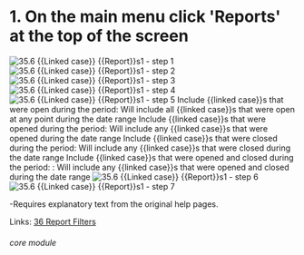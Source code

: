 # 1. On the main menu click &#039;Reports&#039; at the top of the screen

![35.6 {{Linked case}} {{Report}}s1 - step 1](35.6_Case_Reports1_im_1.png)
![35.6 {{Linked case}} {{Report}}s1 - step 2](35.6_Case_Reports1_im_2.png)
![35.6 {{Linked case}} {{Report}}s1 - step 3](35.6_Case_Reports1_im_3.png)
![35.6 {{Linked case}} {{Report}}s1 - step 4](35.6_Case_Reports1_im_4.png)
![35.6 {{Linked case}} {{Report}}s1 - step 5](35.6_Case_Reports1_im_5.png)
Include {{linked case}}s that were open during the period: Will include all {{linked case}}s that were open at any point during the date range
Include {{linked case}}s that were opened during the period: Will include any {{linked case}}s that were opened during the date range
Include {{linked case}}s that were closed during the period: Will include any {{linked case}}s that were closed during the date range
Include {{linked case}}s that were opened and closed during the period: : Will include any {{linked case}}s that were opened and closed during the date range
![35.6 {{Linked case}} {{Report}}s1 - step 6](35.6_Case_Reports1_im_6.png)
![35.6 {{Linked case}} {{Report}}s1 - step 7](35.6_Case_Reports1_im_7.png)

-Requires explanatory text from the original help pages.

Links:
[36 Report Filters](/help/index/p/36)

###### core module
